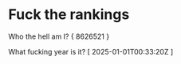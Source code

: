 # Fuck the rankings

Who the hell am I?
{ 8626521 }

What fucking year is it?
[ 2025-01-01T00:33:20Z ]
